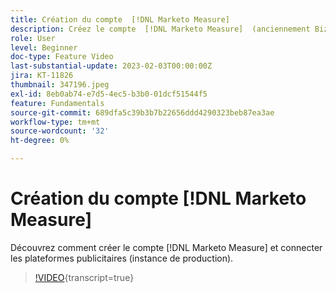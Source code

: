 ```yaml
---
title: Création du compte  [!DNL Marketo Measure]
description: Créez le compte  [!DNL Marketo Measure]  (anciennement Bizible) et connectez-vous aux plateformes publicitaires (instance de production).
role: User
level: Beginner
doc-type: Feature Video
last-substantial-update: 2023-02-03T00:00:00Z
jira: KT-11826
thumbnail: 347196.jpeg
exl-id: 8eb0ab74-e7d5-4ec5-b3b0-01dcf51544f5
feature: Fundamentals
source-git-commit: 689dfa5c39b3b7b22656ddd4290323beb87ea3ae
workflow-type: tm+mt
source-wordcount: '32'
ht-degree: 0%

---
```


# Création du compte [!DNL Marketo Measure]

Découvrez comment créer le compte [!DNL Marketo Measure] et connecter les plateformes publicitaires (instance de production).

>[!VIDEO](https://video.tv.adobe.com/v/3421325/?learn=on&captions=fre_fr){transcript=true}
